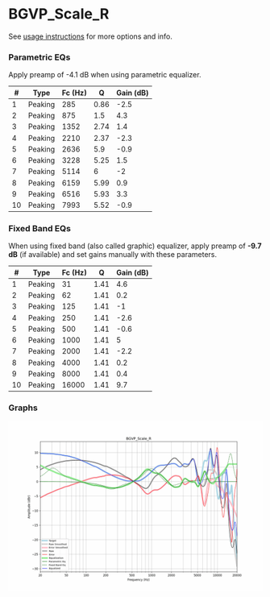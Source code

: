 # BGVP_Scale_R
See [usage instructions](https://github.com/jaakkopasanen/AutoEq#usage) for more options and info.

### Parametric EQs
Apply preamp of -4.1 dB when using parametric equalizer.

|   # | Type    |   Fc (Hz) |    Q |   Gain (dB) |
|-----|---------|-----------|------|-------------|
|   1 | Peaking |       285 | 0.86 |        -2.5 |
|   2 | Peaking |       875 | 1.5  |         4.3 |
|   3 | Peaking |      1352 | 2.74 |         1.4 |
|   4 | Peaking |      2210 | 2.37 |        -2.3 |
|   5 | Peaking |      2636 | 5.9  |        -0.9 |
|   6 | Peaking |      3228 | 5.25 |         1.5 |
|   7 | Peaking |      5114 | 6    |        -2   |
|   8 | Peaking |      6159 | 5.99 |         0.9 |
|   9 | Peaking |      6516 | 5.93 |         3.3 |
|  10 | Peaking |      7993 | 5.52 |        -0.9 |

### Fixed Band EQs
When using fixed band (also called graphic) equalizer, apply preamp of **-9.7 dB** (if available) and set gains manually with these parameters.

|   # | Type    |   Fc (Hz) |    Q |   Gain (dB) |
|-----|---------|-----------|------|-------------|
|   1 | Peaking |        31 | 1.41 |         4.6 |
|   2 | Peaking |        62 | 1.41 |         0.2 |
|   3 | Peaking |       125 | 1.41 |        -1   |
|   4 | Peaking |       250 | 1.41 |        -2.6 |
|   5 | Peaking |       500 | 1.41 |        -0.6 |
|   6 | Peaking |      1000 | 1.41 |         5   |
|   7 | Peaking |      2000 | 1.41 |        -2.2 |
|   8 | Peaking |      4000 | 1.41 |         0.2 |
|   9 | Peaking |      8000 | 1.41 |         0.4 |
|  10 | Peaking |     16000 | 1.41 |         9.7 |

### Graphs
![](./BGVP_Scale_R.png)
